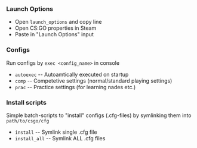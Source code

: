 ### Launch Options
- Open `launch_options` and copy line
- Open CS:GO properties in Steam
- Paste in "Launch Options" input

### Configs
Run configs by `exec <config_name>` in console

- `autoexec` -- Autoamtically executed on startup
- `comp` -- Competetive settings (normal/standard playing settings)
- `prac` -- Practice settings (for learning nades etc.)

### Install scripts
Simple batch-scripts to "install" configs (.cfg-files) by symlinking them into `path/to/csgo/cfg`

- `install` -- Symlink single .cfg file
- `install_all` -- Symlink ALL .cfg files
